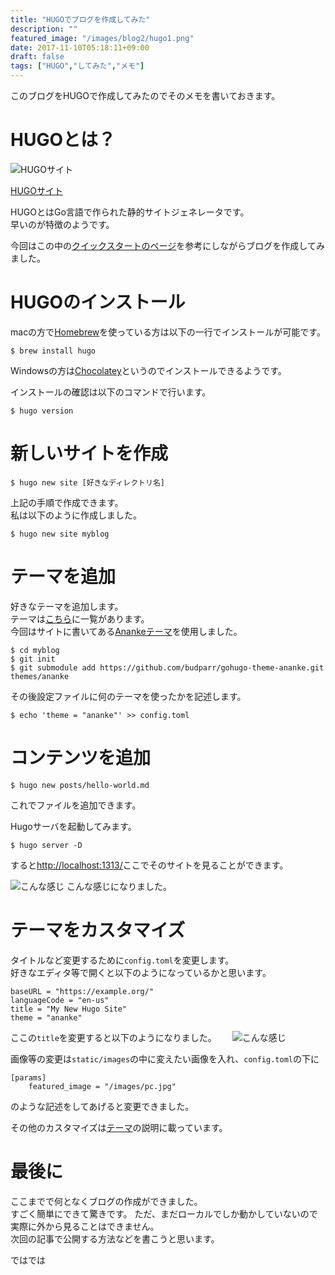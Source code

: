 ```yaml
---
title: "HUGOでブログを作成してみた"
description: ""
featured_image: "/images/blog2/hugo1.png"
date: 2017-11-10T05:18:11+09:00
draft: false
tags: ["HUGO","してみた","メモ"]
---
```


このブログをHUGOで作成してみたのでそのメモを書いておきます。  

<!--more-->

# HUGOとは？

![HUGOサイト](/images/blog2/hugo.png "HUGOサイト")

[HUGOサイト](https://gohugo.io/)

HUGOとはGo言語で作られた静的サイトジェネレータです。  
早いのが特徴のようです。


今回はこの中の[クイックスタートのページ](https://gohugo.io/getting-started/quick-start/)を参考にしながらブログを作成してみました。



# HUGOのインストール

macの方で[Homebrew](https://brew.sh/)を使っている方は以下の一行でインストールが可能です。

```
$ brew install hugo
```

Windowsの方は[Chocolatey](https://chocolatey.org/)というのでインストールできるようです。

インストールの確認は以下のコマンドで行います。
```
$ hugo version
```



# 新しいサイトを作成

```
$ hugo new site [好きなディレクトリ名]
```
上記の手順で作成できます。  
私は以下のように作成しました。

```
$ hugo new site myblog
```



# テーマを追加

好きなテーマを追加します。  
テーマは[こちら](https://themes.gohugo.io/)に一覧があります。  
今回はサイトに書いてある[Anankeテーマ](https://themes.gohugo.io/gohugo-theme-ananke/)を使用しました。  

```
$ cd myblog
$ git init
$ git submodule add https://github.com/budparr/gohugo-theme-ananke.git themes/ananke
```

その後設定ファイルに何のテーマを使ったかを記述します。  
```
$ echo 'theme = "ananke"' >> config.toml
```



# コンテンツを追加

```
$ hugo new posts/hello-world.md
```
これでファイルを追加できます。  

Hugoサーバを起動してみます。　　
```
$ hugo server -D
```
すると[http://localhost:1313/](http://localhost:1313/)ここでそのサイトを見ることができます。


![こんな感じ](/images/blog2/hugo-try1.png "こんな感じ")
こんな感じになりました。



# テーマをカスタマイズ
タイトルなど変更するために`config.toml`を変更します。  
好きなエディタ等で開くと以下のようになっているかと思います。
```
baseURL = "https://example.org/"
languageCode = "en-us"
title = "My New Hugo Site"
theme = "ananke"
```

ここの`title`を変更すると以下のようになりました。　　
![こんな感じ](/images/blog2/hugo-try2.png "こんな感じ")  

画像等の変更は`static/images`の中に変えたい画像を入れ、`config.toml`の下に
```
[params]
    featured_image = "/images/pc.jpg"
```
のような記述をしてあげると変更できました。

その他のカスタマイズは[テーマ](https://themes.gohugo.io/gohugo-theme-ananke/)の説明に載っています。　　

# 最後に

ここまでで何となくブログの作成ができました。  
すごく簡単にできて驚きです。
ただ、まだローカルでしか動かしていないので実際に外から見ることはできません。  
次回の記事で公開する方法などを書こうと思います。  

ではでは